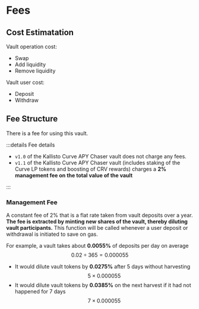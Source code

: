 # Fees

## Cost Estimatation

Vault operation cost:

- Swap
- Add liquidity
- Remove liquidity

Vault user cost:

- Deposit
- Withdraw

## Fee Structure

There is a fee for using this vault.

:::details Fee details

* `v1.0` of the Kallisto Curve APY Chaser vault does not charge any fees.
* `v1.1` of the Kallisto Curve APY Chaser vault (includes staking of the Curve LP tokens and boosting of CRV rewards)
  charges a **2% management fee on the total value of the vault**

:::

### Management Fee

A constant fee of 2% that is a flat rate taken from vault deposits over a year.
**The fee is extracted by minting new shares of the vault, thereby diluting vault participants.**
This function will be called whenever a user deposit or withdrawal is initiated to save on gas.  

For example, a vault takes about **0.0055%** of deposits per day on average
$$0.02 \div 365 = 0.000055 $$

- It would dilute vault tokens by **0.0275%** after 5 days without harvesting
  $$5 \times 0.000055$$
- It would dilute vault tokens by **0.0385%** on the next harvest if it had not happened for 7 days
  $$7 \times 0.000055$$


